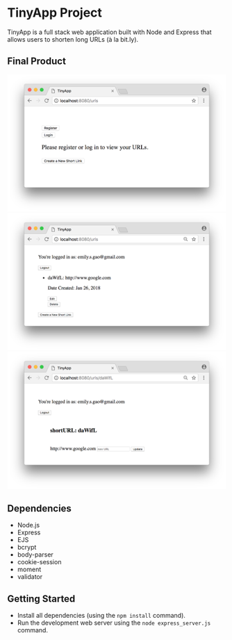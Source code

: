 # TinyApp Project

TinyApp is a full stack web application built with Node and Express that allows users to shorten long URLs (à la bit.ly).

## Final Product

!["Screenshot of URLs page before logging in"](https://github.com/EmilyGaoCoding/tiny-app/blob/master/docs/urls-page.png)
!["Screenshot of URLs page after logging in"](https://github.com/EmilyGaoCoding/tiny-app/blob/master/docs/urls-page-user-logged-in.png)
!["Screenshot of URLs-show page"](https://github.com/EmilyGaoCoding/tiny-app/blob/master/docs/urls-show.png)

## Dependencies

- Node.js
- Express
- EJS
- bcrypt
- body-parser
- cookie-session
- moment
- validator

## Getting Started

- Install all dependencies (using the `npm install` command).
- Run the development web server using the `node express_server.js` command.
